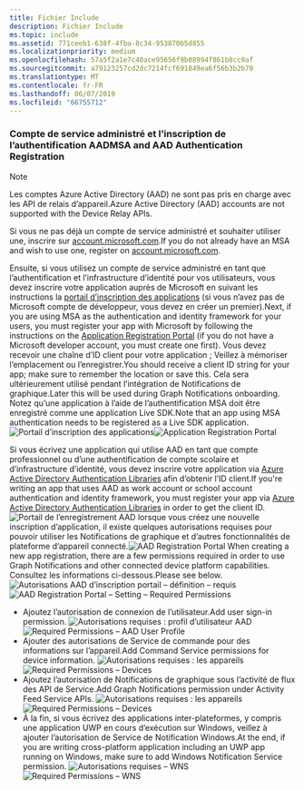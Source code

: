 ```yaml
---
title: Fichier Include
description: Fichier Include
ms.topic: include
ms.assetid: 771ceeb1-638f-4fba-8c34-953870b5d855
ms.localizationpriority: medium
ms.openlocfilehash: 57a5f2a1e7c40ace95656f9b08994f861b8cc9af
ms.sourcegitcommit: a79123257cd2dc7214fcf691849ea6f56b3b2b70
ms.translationtype: MT
ms.contentlocale: fr-FR
ms.lasthandoff: 06/07/2019
ms.locfileid: "66755712"
---
```

### <a name="msa-and-aad-authentication-registration"></a><span data-ttu-id="d418a-103">Compte de service administré et l’inscription de l’authentification AAD</span><span class="sxs-lookup"><span data-stu-id="d418a-103">MSA and AAD Authentication Registration</span></span>

> [!NOTE]
> <span data-ttu-id="d418a-104">Les comptes Azure Active Directory (AAD) ne sont pas pris en charge avec les API de relais d’appareil.</span><span class="sxs-lookup"><span data-stu-id="d418a-104">Azure Active Directory (AAD) accounts are not supported with the Device Relay APIs.</span></span>

<span data-ttu-id="d418a-105">Si vous ne pas déjà un compte de service administré et souhaiter utiliser une, inscrire sur [account.microsoft.com](https://account.microsoft.com/account).</span><span class="sxs-lookup"><span data-stu-id="d418a-105">If you do not already have an MSA and wish to use one, register on [account.microsoft.com](https://account.microsoft.com/account).</span></span>

<span data-ttu-id="d418a-106">Ensuite, si vous utilisez un compte de service administré en tant que l’authentification et l’infrastructure d’identité pour vos utilisateurs, vous devez inscrire votre application auprès de Microsoft en suivant les instructions la [portail d’inscription des applications](https://apps.dev.microsoft.com/) (si vous n’avez pas de Microsoft compte de développeur, vous devez en créer un premier).</span><span class="sxs-lookup"><span data-stu-id="d418a-106">Next, if you are using MSA as the authentication and identity framework for your users, you must register your app with Microsoft by following the instructions on the [Application Registration Portal](https://apps.dev.microsoft.com/) (if you do not have a Microsoft developer account, you must create one first).</span></span> <span data-ttu-id="d418a-107">Vous devez recevoir une chaîne d’ID client pour votre application ; Veillez à mémoriser l’emplacement ou l’enregistrer.</span><span class="sxs-lookup"><span data-stu-id="d418a-107">You should receive a client ID string for your app; make sure to remember the location or save this.</span></span> <span data-ttu-id="d418a-108">Cela sera ultérieurement utilisé pendant l’intégration de Notifications de graphique.</span><span class="sxs-lookup"><span data-stu-id="d418a-108">Later this will be used during Graph Notifications onboarding.</span></span> <span data-ttu-id="d418a-109">Notez qu’une application à l’aide de l’authentification MSA doit être enregistré comme une application Live SDK.</span><span class="sxs-lookup"><span data-stu-id="d418a-109">Note that an app using MSA authentication needs to be registered as a Live SDK application.</span></span>
<span data-ttu-id="d418a-110">![Portail d’inscription des applications](../../notifications/media/msa_app_registration/app_registration_portal.png)</span><span class="sxs-lookup"><span data-stu-id="d418a-110">![Application Registration Portal](../../notifications/media/msa_app_registration/app_registration_portal.png)</span></span>

<span data-ttu-id="d418a-111">Si vous écrivez une application qui utilise AAD en tant que compte professionnel ou d’une authentification de compte scolaire et d’infrastructure d’identité, vous devez inscrire votre application via [Azure Active Directory Authentication Libraries](https://docs.microsoft.com/azure/active-directory/develop/active-directory-authentication-libraries) afin d’obtenir l’ID client.</span><span class="sxs-lookup"><span data-stu-id="d418a-111">If you're writing an app that uses AAD as work account or school account authentication and identity framework, you must register your app via [Azure Active Directory Authentication Libraries](https://docs.microsoft.com/azure/active-directory/develop/active-directory-authentication-libraries) in order to get the client ID.</span></span> 
 <span data-ttu-id="d418a-112">![Portail de l’enregistrement AAD](../../notifications/media/aad_registration_portal/aad_registration_portal.png) lorsque vous créez une nouvelle inscription d’application, il existe quelques autorisations requises pour pouvoir utiliser les Notifications de graphique et d’autres fonctionnalités de plateforme d’appareil connecté.</span><span class="sxs-lookup"><span data-stu-id="d418a-112">![AAD Registration Portal](../../notifications/media/aad_registration_portal/aad_registration_portal.png) When creating a new app registration, there are a few permissions required in order to use Graph Notifications and other connected device platform capabilities.</span></span> <span data-ttu-id="d418a-113">Consultez les informations ci-dessous.</span><span class="sxs-lookup"><span data-stu-id="d418a-113">Please see below.</span></span> 
<span data-ttu-id="d418a-114">![Autorisations AAD d’inscription portail – définition – requis](../../notifications/media/aad_registration_portal/aad_registration_portal_permissions.png)</span><span class="sxs-lookup"><span data-stu-id="d418a-114">![AAD Registration Portal – Setting – Required Permissions](../../notifications/media/aad_registration_portal/aad_registration_portal_permissions.png)</span></span>
* <span data-ttu-id="d418a-115">Ajoutez l’autorisation de connexion de l’utilisateur.</span><span class="sxs-lookup"><span data-stu-id="d418a-115">Add user sign-in permission.</span></span>
<span data-ttu-id="d418a-116">![Autorisations requises : profil d’utilisateur AAD](../../notifications/media/aad_registration_portal/permissions_1_user.png)</span><span class="sxs-lookup"><span data-stu-id="d418a-116">![Required Permissions – AAD User Profile](../../notifications/media/aad_registration_portal/permissions_1_user.png)</span></span>
* <span data-ttu-id="d418a-117">Ajouter des autorisations de Service de commande pour des informations sur l’appareil.</span><span class="sxs-lookup"><span data-stu-id="d418a-117">Add Command Service permissions for device information.</span></span>
<span data-ttu-id="d418a-118">![Autorisations requises : les appareils](../../notifications/media/aad_registration_portal/permissions_2_devices.png)</span><span class="sxs-lookup"><span data-stu-id="d418a-118">![Required Permissions – Devices](../../notifications/media/aad_registration_portal/permissions_2_devices.png)</span></span>
* <span data-ttu-id="d418a-119">Ajoutez l’autorisation de Notifications de graphique sous l’activité de flux des API de Service.</span><span class="sxs-lookup"><span data-stu-id="d418a-119">Add Graph Notifications permission under Activity Feed Service APIs.</span></span>
<span data-ttu-id="d418a-120">![Autorisations requises : les appareils](../../notifications/media/aad_registration_portal/permissions_3_graph_notifications.png)</span><span class="sxs-lookup"><span data-stu-id="d418a-120">![Required Permissions – Devices](../../notifications/media/aad_registration_portal/permissions_3_graph_notifications.png)</span></span>
* <span data-ttu-id="d418a-121">À la fin, si vous écrivez des applications inter-plateformes, y compris une application UWP en cours d’exécution sur Windows, veillez à ajouter l’autorisation de Service de Notification Windows.</span><span class="sxs-lookup"><span data-stu-id="d418a-121">At the end, if you are writing cross-platform application including an UWP app running on Windows, make sure to add Windows Notification Service permission.</span></span>
<span data-ttu-id="d418a-122">![Autorisations requises – WNS](../../notifications/media/aad_registration_portal/permissions_4_wns_push.png)</span><span class="sxs-lookup"><span data-stu-id="d418a-122">![Required Permissions – WNS](../../notifications/media/aad_registration_portal/permissions_4_wns_push.png)</span></span>
